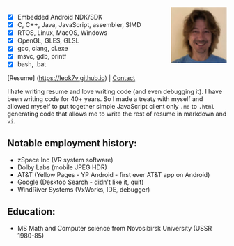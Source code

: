 <img align="right" width="128" height="128" src="leo.jpg">


 - [x] Embedded Android NDK/SDK
 - [x] C, C++, Java, JavaScript, assembler, SIMD
 - [x] RTOS, Linux, MacOS, Windows
 - [x] OpenGL, GLES, GLSL
 - [x] gcc, clang, cl.exe 
 - [x] msvc, gdb, printf
 - [x] bash, .bat

[Resume] (https://leok7v.github.io) | [Contact](mailto:leo.kuznetsov@gmail.com)

I hate writing resume and love writing code (and even debugging it).
I have been writing code for 40+ years.
So I made a treaty with myself and allowed myself to put together simple 
JavaScript client only `.md` to `.html` generating code that allows me to write
the rest of resume in markdown and `vi`.

Notable employment history:
---

 * zSpace Inc (VR system software)
 * Dolby Labs (mobile JPEG HDR)
 * AT&T (Yellow Pages - YP Android - first ever AT&T app on Android)
 * Google (Desktop Search - didn't like it, quit)
 * WindRiver Systems (VxWorks, IDE, debugger)

Education:
---
 * MS Math and Computer science from Novosibirsk University (USSR 1980-85)